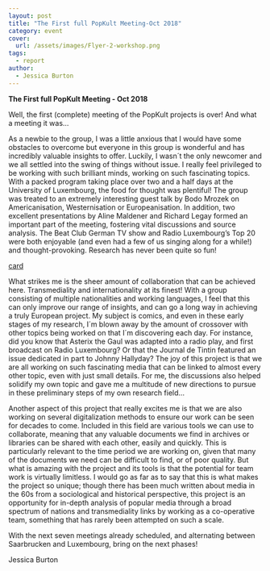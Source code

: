 ```yaml
---
layout: post
title: "The First full PopKult Meeting-Oct 2018"
category: event
cover:
  url: /assets/images/Flyer-2-workshop.png
tags:
  - report
author:
  - Jessica Burton
---
```


**The First full PopKult Meeting - Oct 2018**

Well, the first (complete) meeting of the PopKult projects is over! And what a meeting it was...

<!-- more -->

As a newbie to the group, I was a little anxious that I would have some obstacles to overcome but everyone in this group is wonderful and has incredibly valuable insights to offer. Luckily, I wasn´t the only newcomer and we all settled into the swing of things without issue. I really feel privileged to be working with such brilliant minds, working on such fascinating topics. With a packed program taking place over two and a half days at the University of Luxembourg, the food for thought was plentiful! The group was treated to an extremely interesting guest talk by Bodo Mrozek on Americanisation, Westernisation or Europeanisation. In addition, two excellent presentations by Aline Maldener and Richard Legay formed an important part of the meeting, fostering vital discussions and source analysis. The Beat Club German TV show and Radio Luxembourg’s Top 20 were both enjoyable (and even had a few of us singing along for a while!) and thought-provoking. Research has never been quite so fun!

[card](club-discuss)

What strikes me is the sheer amount of collaboration that can be achieved here. Transmediality and internationality at its finest! With a group consisting of multiple nationalities and working languages, I feel that this can only improve our range of insights, and can go a long way in achieving a truly European project. My subject is comics, and even in these early stages of my research, I´m blown away by the amount of crossover with other topics being worked on that I´m discovering each day. For instance, did you know that Asterix the Gaul was adapted into a radio play, and first broadcast on Radio Luxembourg? Or that the Journal de Tintin featured an issue dedicated in part to Johnny Hallyday? The joy of this project is that we are all working on such fascinating media that can be linked to almost every other topic, even with just small details. For me, the discussions also helped solidify my own topic and gave me a multitude of new directions to pursue in these preliminary steps of my own research field...

Another aspect of this project that really excites me is that we are also working on several digitalization methods to ensure our work can be seen for decades to come. Included in this field are various tools we can use to collaborate, meaning that any valuable documents we find in archives or libraries can be shared with each other, easily and quickly. This is particularly relevant to the time period we are working on, given that many of the documents we need can be difficult to find, or of poor quality. But what is amazing with the project and its tools is that the potential for team work is virtually limitless. I would go as far as to say that this is what makes the project so unique; though there has been much written about media in the 60s from a sociological and historical perspective, this project is an opportunity for in-depth analysis of popular media through a broad spectrum of nations and transmediality links by working as a co-operative team, something that has rarely been attempted on such a scale.

With the next seven meetings already scheduled, and alternating between Saarbrucken and Luxembourg, bring on the next phases!

Jessica Burton
